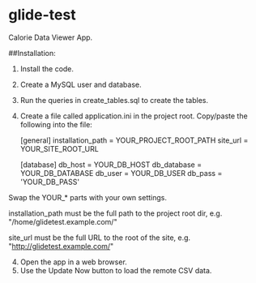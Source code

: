 # glide-test

Calorie Data Viewer App.

##Installation:

1. Install the code.
2. Create a MySQL user and database.
3. Run the queries in create_tables.sql to create the tables.
4. Create a file called application.ini in the project root. Copy/paste the following into the file:


    [general]
    installation_path = YOUR_PROJECT_ROOT_PATH
    site_url = YOUR_SITE_ROOT_URL
    
    [database]
    db_host = YOUR_DB_HOST
    db_database = YOUR_DB_DATABASE
    db_user = YOUR_DB_USER
    db_pass = 'YOUR_DB_PASS'

Swap the YOUR_* parts with your own settings.

installation_path must be the full path to the project root dir, e.g.
"/home/glidetest.example.com/"

site_url must be the full URL to the root of the site, e.g. "http://glidetest.example.com/"

4. Open the app in a web browser.
5. Use the Update Now button to load the remote CSV data.